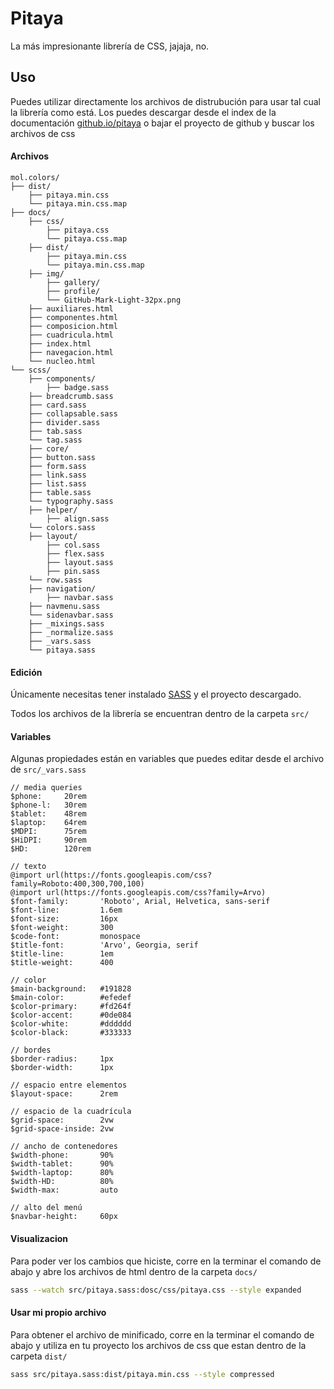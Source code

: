 # Pitaya #
La más impresionante librería de CSS, jajaja, no.


## Uso ##
Puedes utilizar directamente los archivos de distrubución para usar tal cual la librería como está. Los puedes descargar desde el index de la documentación [github.io/pitaya](http://flkt-crnpio.github.io/pitaya/) o bajar el proyecto de github y buscar los archivos de css

#### Archivos ####
```text
mol.colors/
├── dist/
    ├── pitaya.min.css
    └── pitaya.min.css.map
├── docs/
    ├── css/
        ├── pitaya.css
        └── pitaya.css.map
    ├── dist/
        ├── pitaya.min.css
        └── pitaya.min.css.map
    ├── img/
        ├── gallery/
        ├── profile/
     	└── GitHub-Mark-Light-32px.png
    ├── auxiliares.html
    ├── componentes.html
    ├── composicion.html
    ├── cuadricula.html
    ├── index.html
    ├── navegacion.html
    └── nucleo.html
└── scss/
    ├── components/
    	├── badge.sass
	├── breadcrumb.sass
	├── card.sass
	├── collapsable.sass
	├── divider.sass
	├── tab.sass
	└── tag.sass
    ├── core/
	├── button.sass
	├── form.sass
	├── link.sass
	├── list.sass
	├── table.sass
	└── typography.sass
    ├── helper/
    	├── align.sass
	└── colors.sass
    ├── layout/
    	├── col.sass
    	├── flex.sass
    	├── layout.sass
    	├── pin.sass
	└── row.sass
    ├── navigation/
    	├── navbar.sass
	├── navmenu.sass
	└── sidenavbar.sass
    ├── _mixings.sass
    ├── _normalize.sass
    ├── _vars.sass
    └── pitaya.sass
```

#### Edición ####
Únicamente necesitas tener instalado [SASS](http://sass-lang.com/) y el proyecto descargado.


Todos los archivos de la librería se encuentran dentro de la carpeta `src/`


#### Variables ####
Algunas propiedades están en variables que puedes editar desde el archivo de `src/_vars.sass`
```text
// media queries
$phone:     20rem
$phone-l:   30rem
$tablet:    48rem
$laptop:    64rem
$MDPI:      75rem
$HiDPI:     90rem
$HD:        120rem

// texto
@import url(https://fonts.googleapis.com/css?family=Roboto:400,300,700,100)
@import url(https://fonts.googleapis.com/css?family=Arvo)
$font-family:       'Roboto', Arial, Helvetica, sans-serif
$font-line:         1.6em
$font-size:         16px
$font-weight:       300
$code-font:         monospace
$title-font:        'Arvo', Georgia, serif
$title-line:        1em
$title-weight:      400

// color
$main-background:   #191828
$main-color:        #efedef
$color-primary:     #fd264f
$color-accent:      #0de084
$color-white:       #dddddd
$color-black:       #333333

// bordes
$border-radius:     1px
$border-width:      1px

// espacio entre elementos
$layout-space:      2rem

// espacio de la cuadrícula
$grid-space:        2vw
$grid-space-inside: 2vw

// ancho de contenedores
$width-phone:       90%
$width-tablet:      90%
$width-laptop:      80%
$width-HD:          80%
$width-max:         auto

// alto del menú
$navbar-height:     60px

```

#### Visualizacion ####
Para poder ver los cambios que hiciste, corre en la terminar el comando de abajo y abre los archivos de html dentro de la carpeta `docs/`
```sh
sass --watch src/pitaya.sass:dosc/css/pitaya.css --style expanded
```


#### Usar mi propio archivo ####
Para obtener el archivo de minificado, corre en la terminar el comando de abajo y utiliza en tu proyecto los archivos de css que estan dentro de la carpeta `dist/`
```sh
sass src/pitaya.sass:dist/pitaya.min.css --style compressed
```
